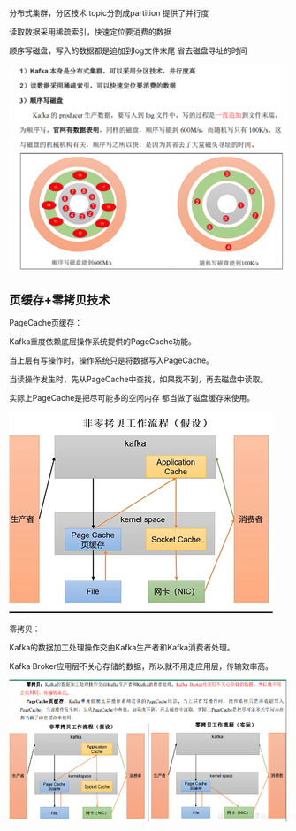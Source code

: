 分布式集群，分区技术 topic分割成partition 提供了并行度

读取数据采用稀疏索引，快速定位要消费的数据

顺序写磁盘，写入的数据都是追加到log文件末尾 省去磁盘寻址的时间

![img_72.png](img_72.png)

页缓存+零拷贝技术
---

PageCache页缓存：

Kafka重度依赖底层操作系统提供的PageCache功能。

当上层有写操作时，操作系统只是将数据写入PageCache。

当读操作发生时，先从PageCache中查找，如果找不到，再去磁盘中读取。

实际上PageCache是把尽可能多的空闲内存 都当做了磁盘缓存来使用。

![img_73.png](img_73.png)


零拷贝：

Kafka的数据加工处理操作交由Kafka生产者和Kafka消费者处理。

Kafka Broker应用层不关心存储的数据，所以就不用走应用层，传输效率高。

![img_74.png](img_74.png)